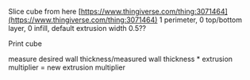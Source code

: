 Slice cube from here
[https://www.thingiverse.com/thing:3071464](https://www.thingiverse.com/thing:3071464)
1 perimeter, 0 top/bottom layer, 0 infill, default extrusion width 0.5??

Print cube

measure 
desired wall thickness/measured wall thickness * extrusion multiplier = new extrusion multiplier


<!--stackedit_data:
eyJoaXN0b3J5IjpbLTE2MjUzMjk5MzEsMTk0NTk5MDU1NF19
-->
